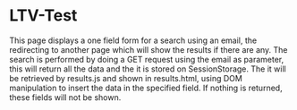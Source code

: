 # LTV-Test

This page displays a one field form for a search using an email, the redirecting to another page which will show the results if there are any.
The search is performed by doing a GET request using the email as parameter, this will return all the data and the it is stored on SessionStorage. The it 
will be retrieved by results.js and shown in results.html, using DOM manipulation to insert the data in the specified field. If nothing is returned, these
fields will not be shown.




